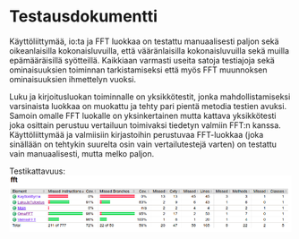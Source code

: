 # Testausdokumentti

Käyttöliittymää, io:ta ja FFT luokkaa on testattu manuaalisesti paljon sekä oikeanlaisilla kokonaisluvuilla, että vääränlaisilla kokonaisluvuilla sekä muilla epämääräisillä syötteillä. Kaikkiaan varmasti useita satoja testiajoja sekä ominaisuuksien toiminnan tarkistamiseksi että myös FFT muunnoksen ominaisuuksien ihmettelyn vuoksi.

Luku ja kirjoitusluokan toiminnalle on yksikkötestit, jonka mahdollistamiseksi varsinaista luokkaa on muokattu ja tehty pari pientä metodia testien avuksi. Samoin omalle FFT luokalle on yksinkertainen mutta kattava yksikkötesti joka osittain perustuu vertailuun toimivaksi tiedetyn valmiin FFT:n kanssa. Käyttöliittymää ja valmiisiin kirjastoihin perustuvaa FFT-luokkaa (joka sinällään on tehtykin suurelta osin vain vertailutestejä varten) on testattu vain manuaalisesti, mutta melko paljon.
 
Testikattavuus: ![](https://github.com/armijuha/Fast-Fourier/blob/main/Documentation/Testikattavuus%202022-09-09%2023-25-05.png)
